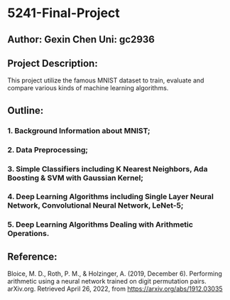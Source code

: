 # 5241-Final-Project
 
## Author: Gexin Chen  Uni: gc2936

## Project Description: 
This project utilize the famous MNIST dataset to train, evaluate and compare various kinds of machine learning algorithms.

## Outline:
### 1. Background Information about MNIST;
### 2. Data Preprocessing;
### 3. Simple Classifiers including K Nearest Neighbors, Ada Boosting & SVM with Gaussian Kernel;
### 4. Deep Learning Algorithms including Single Layer Neural Network, Convolutional Neural Network, LeNet-5;
### 5. Deep Learning Algorithms Dealing with Arithmetic Operations.

## Reference: 
Bloice, M. D., Roth, P. M., &amp; Holzinger, A. (2019, December 6). Performing arithmetic using a neural network trained on digit permutation pairs. arXiv.org. Retrieved April 26, 2022, from https://arxiv.org/abs/1912.03035 
